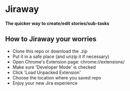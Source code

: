 # Jiraway
#### The quicker way to create/edit stories/sub-tasks

## How to Jiraway your worries

- Clone this repo or download the .zip
- Put it in a safe place (and unzip it if necessary)
- Open Chrome's Extension page: chrome://extensions/
- Make sure 'Developer Mode' is checked
- Click 'Load Unpacked Extension'
- Choose the location where you saved repo
- Enjoy your new Jira experience
